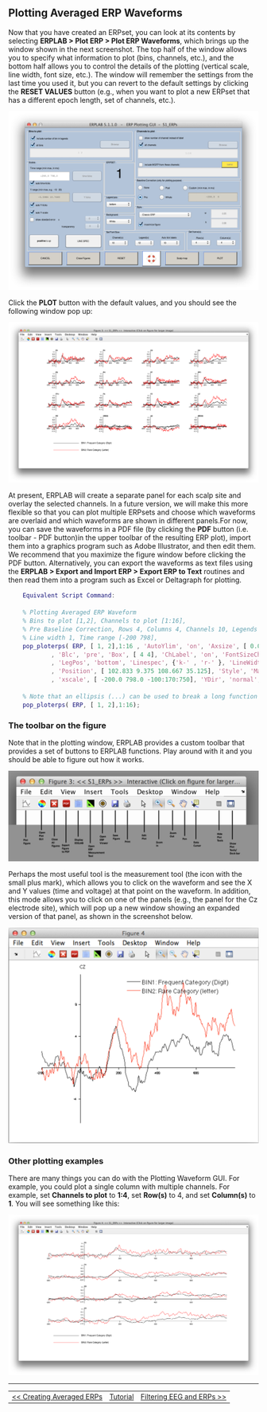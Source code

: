 ## Plotting Averaged ERP Waveforms
Now that you have created an ERPset, you can look at its contents by selecting **ERPLAB > Plot ERP > Plot ERP Waveforms**, which brings up the window shown in the next screenshot. The top half of the window allows you to specify what information to plot (bins, channels, etc.), and the bottom half allows you to control the details of the plotting (vertical scale, line width, font size, etc.). The window will remember the settings from the last time you used it, but you can revert to the default settings by clicking the **RESET VALUES** button (e.g., when you want to plot a new ERPset that has a different epoch length, set of channels, etc.).

![GUI](./images/Tutorial/Tutorial_Plotting-Averaged-ERP-Waveforms_1.png)

Click the **PLOT** button with the default values, and you should see the following window pop up:

![GUI](./images/Tutorial/Tutorial_Plotting-Averaged-ERP-Waveforms_2.png)

At present, ERPLAB will create a separate panel for each scalp site and overlay the selected channels. In a future version, we will make this more flexible so that you can plot multiple ERPsets and choose which waveforms are overlaid and which waveforms are shown in different panels.For now, you can save the waveforms in a PDF file (by clicking the **PDF** button (i.e. toolbar - PDF button)in the upper toolbar of the resulting ERP plot), import them into a graphics program such as Adobe Illustrator, and then edit them. We recommend that you maximize the figure window before clicking the PDF button. Alternatively, you can export the waveforms as text files using the **ERPLAB > Export and Import ERP > Export ERP to Text** routines and then read them into a program such as Excel or Deltagraph for plotting.  

```Matlab
    Equivalent Script Command:

    % Plotting Averaged ERP Waveform
    % Bins to plot [1,2], Channels to plot [1:16],
    % Pre Baseline Correction, Rows 4, Columns 4, Channels 10, Legends 10
    % Line width 1, Time range [-200 798],
    pop_ploterps( ERP, [ 1, 2],1:16 , 'AutoYlim', 'on', 'Axsize', [ 0.05 0.08], 'BinNum', 'on'                ...
            , 'Blc', 'pre', 'Box', [ 4 4], 'ChLabel', 'on', 'FontSizeChan',10, 'FontSizeLeg',10           ...
            , 'LegPos', 'bottom', 'Linespec', {'k-' , 'r-' }, 'LineWidth',1, 'Maximize', 'on'             ...
            , 'Position', [ 102.833 9.375 108.667 35.125], 'Style', 'Matlab'                              ...
            , 'xscale', [ -200.0 798.0 -100:170:750], 'YDir', 'normal', 'yscale', [ -10.0 10.0 -10:5:10]  );

    % Note that an ellipsis (...) can be used to break a long function call across multiple lines
    pop_ploterps( ERP, [ 1, 2],1:16);  
```

### The toolbar on the figure
Note that in the plotting window, ERPLAB provides a custom toolbar that provides a set of buttons to ERPLAB functions. Play around with it and you should be able to figure out how it works.

![GUI](./images/Tutorial/Tutorial_Plotting-Averaged-ERP-Waveforms_3.png)

Perhaps the most useful tool is the measurement tool (the icon with the small plus mark), which allows you to click on the waveform and see the X and Y values (time and voltage) at that point on the waveform. In addition, this mode allows you to click on one of the panels (e.g., the panel for the Cz electrode site), which will pop up a new window showing an expanded version of that panel, as shown in the screenshot below.

![GUI](./images/Tutorial/Tutorial_Plotting-Averaged-ERP-Waveforms_4.png)

### Other plotting examples
There are many things you can do with the Plotting Waveform GUI. For example, you could plot a single column with multiple channels. For example, set **Channels to plot** to **1:4**, set **Row(s)** to 4, and set **Column(s)** to **1**. You will see something like this:

![GUI](./images/Tutorial/Tutorial_Plotting-Averaged-ERP-Waveforms_5.png)

----
<table style="width:100%">
  <tr>
    <td><a href="./Creating-Averaged-ERPs"> << Creating Averaged ERPs </a></td>
    <td><a href="./Tutorial"> Tutorial</a></td>
    <td><a href="./Filtering-EEG-and-ERPs">  Filtering EEG and ERPs >>  </a></td>
  </tr>
</table>
